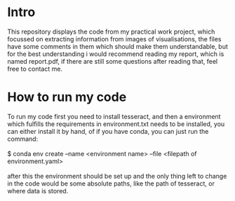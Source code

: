 # Intro
This repository displays the code from my practical work project, which focussed on extracting information from images of visualisations, the files have some comments in them which should make them understandable, but for the best understanding i would recommend reading my report, which is named report.pdf, if there are still some questions after reading that, feel free to contact me.

# How to run my code
To run my code first you need to install tesseract, and then a environment which fulfills the requirements in environment.txt needs to be installed, you can either install it by hand, of if you have conda, you can just run the command: <br> <br>
$ conda env create –name \<environment name\> –file \<filepath
of environment.yaml\> <br> <br>
after this the environment should be set up and the only thing left to change in the code would be some absolute paths, like the path of tesseract, or where data is stored.

